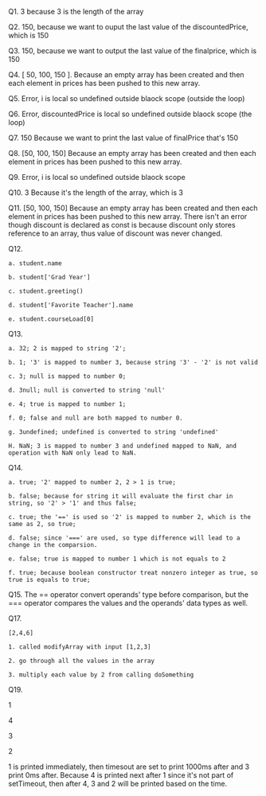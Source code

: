 Q1. 3 because 3 is the length of the array

Q2. 150, because we want to ouput the last value of the discountedPrice, which is 150

Q3. 150, because we want to output the last value of the finalprice, which is 150

Q4. [ 50, 100, 150 ]. Because an empty array has been created and then each element in prices has been pushed to this new array.

Q5. Error, i is local so undefined outside blaock scope (outside the loop)

Q6. Error, discountedPrice is local so undefined outside blaock scope (the loop)

Q7. 150 Because we want to print the last value of finalPrice that's 150

Q8. [50, 100, 150] Because an empty array has been created and then each element in prices has been pushed to this new array.

Q9. Error, i is local so undefined outside blaock scope

Q10. 3 Because it's the length of the array, which is 3

Q11. [50, 100, 150] Because an empty array has been created and then each element in prices has been pushed to this new array. There isn't an error though discount is declared as const is because discount only stores reference to an array, thus value of discount was never changed.

Q12.

    a. student.name

    b. student['Grad Year']

    c. student.greeting()

    d. student['Favorite Teacher'].name

    e. student.courseLoad[0]

Q13.

    a. 32; 2 is mapped to string '2';

    b. 1; '3' is mapped to number 3, because string '3' - '2' is not valid

    c. 3; null is mapped to number 0;

    d. 3null; null is converted to string 'null'

    e. 4; true is mapped to number 1;

    f. 0; false and null are both mapped to number 0.

    g. 3undefined; undefined is converted to string 'undefined'

    H. NaN; 3 is mapped to number 3 and undefined mapped to NaN, and operation with NaN only lead to NaN.
   
Q14.

    a. true; '2' mapped to number 2, 2 > 1 is true;

    b. false; because for string it will evaluate the first char in string, so '2' > '1' and thus false;

    c. true; the '==' is used so '2' is mapped to number 2, which is the same as 2, so true;

    d. false; since '===' are used, so type difference will lead to a change in the comparsion.

    e. false; true is mapped to number 1 which is not equals to 2

    f. true; because boolean constructor treat nonzero integer as true, so true is equals to true;

Q15. The == operator convert operands' type before comparison, but the === operator compares the values and the operands' data types as well.

Q17. 

    [2,4,6]

    1. called modifyArray with input [1,2,3]
   
    2. go through all the values in the array
   
    3. multiply each value by 2 from calling doSomething
   
Q19. 

1

4

3

2

1 is printed immediately, then timesout are set to print 1000ms after and 3 print 0ms after. Because 4 is printed next after 1 since it's not part of setTimeout, then after 4, 3 and 2 will be printed based on the time.


